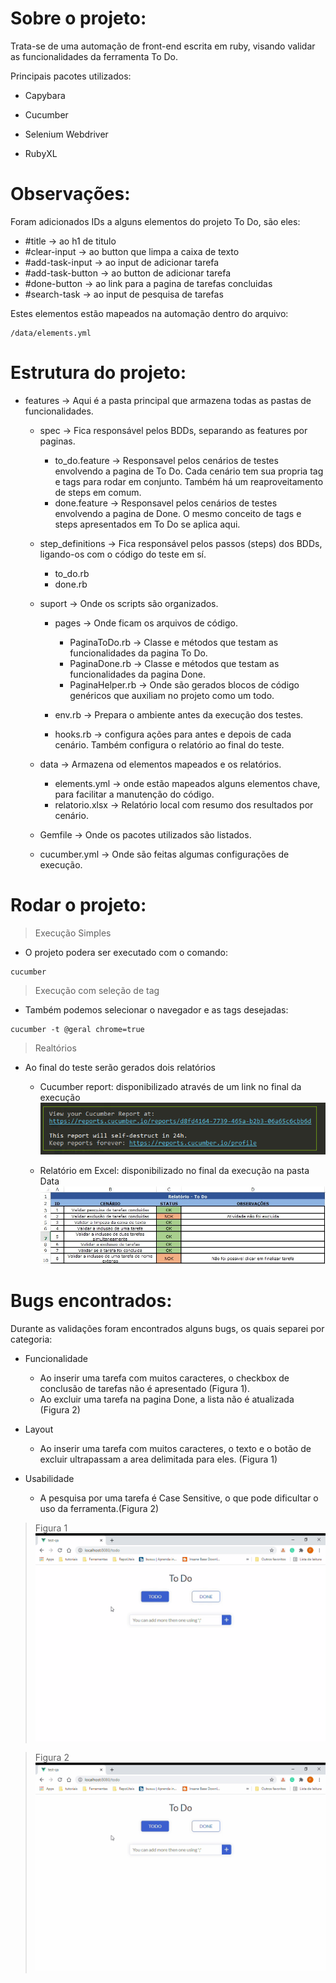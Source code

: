 # Sobre o projeto:

Trata-se de uma automação de front-end escrita em ruby, visando validar as funcionalidades da ferramenta To Do.

Principais pacotes utilizados:

- Capybara

- Cucumber

- Selenium Webdriver

- RubyXL


# Observações:

Foram adicionados IDs a alguns elementos do projeto To Do, são eles:

- #title -> ao h1 de titulo
- #clear-input -> ao button que limpa a caixa de texto
- #add-task-input -> ao input de adicionar tarefa
- #add-task-button -> ao button de adicionar tarefa
- #done-button -> ao link para a pagina de tarefas concluidas
- #search-task -> ao input de pesquisa de tarefas

Estes elementos estão mapeados na automação dentro do arquivo:
```
/data/elements.yml
```

# Estrutura do projeto:

- features -> Aqui é a pasta principal que armazena todas as pastas de funcionalidades.
  - spec -> Fica responsável pelos BDDs, separando as features por paginas.
    - to_do.feature -> Responsavel pelos cenários de testes envolvendo a pagina de To Do. Cada cenário tem sua propria tag e tags para rodar em conjunto. Também há um reaproveitamento de steps em comum.
    - done.feature -> Responsavel pelos cenários de testes envolvendo a pagina de Done. O mesmo conceito de tags e steps apresentados em To Do se aplica aqui.

  - step_definitions -> Fica responsável pelos passos (steps) dos BDDs, ligando-os com o código do teste em sí.
      - to_do.rb
      - done.rb

  - suport -> Onde os scripts são organizados.
    - pages -> Onde ficam os arquivos de código.
      - PaginaToDo.rb -> Classe e métodos que testam as funcionalidades da pagina To Do.
      - PaginaDone.rb -> Classe e métodos que testam as funcionalidades da pagina Done.
      - PaginaHelper.rb -> Onde são gerados blocos de código genéricos que auxiliam no projeto como um todo.

    - env.rb -> Prepara o ambiente antes da execução dos testes.
    - hooks.rb -> configura ações para antes e depois de cada cenário. Também configura o relatório ao final do teste.

  - data -> Armazena od elementos mapeados e os relatórios.
    - elements.yml -> onde estão mapeados alguns elementos chave, para facilitar a manutenção do código.
    - relatorio.xlsx -> Relatório local com resumo dos resultados por cenário.
  
  - Gemfile -> Onde os pacotes utilizados são listados.
  - cucumber.yml -> Onde são feitas algumas configurações de execução.

# Rodar o projeto:

> Execução Simples
- O projeto podera ser executado com o comando:
```
cucumber
```
> Execução com seleção de tag
- Também podemos selecionar o navegador e as tags desejadas:
```
cucumber -t @geral chrome=true
```

> Realtórios
- Ao final do teste serão gerados dois relatórios
  - Cucumber report: disponibilizado através de um link no final da execução
  ![CucumberReport](./images/cucumberreport.PNG)

  - Relatório em Excel: disponibilizado no final da execução na pasta Data
  ![ExcelReport](./images/excel.jpeg)


# Bugs encontrados:

Durante as validações foram encontrados alguns bugs, os quais separei por categoria:

- Funcionalidade
  - Ao inserir uma tarefa com muitos caracteres, o checkbox de conclusão de tarefas não é apresentado (Figura 1).
  - Ao excluir uma tarefa na pagina Done, a lista não é atualizada (Figura 2)

- Layout
  - Ao inserir uma tarefa com muitos caracteres, o texto e o botão de excluir ultrapassam a area delimitada para eles. (Figura 1)

- Usabilidade
  - A pesquisa por uma tarefa é Case Sensitive, o que pode dificultar o uso da ferramenta.(Figura 2)

> Figura 1
![Figura1](./images/figura1.gif)

> Figura 2
![Figura2](./images/figura2.gif)
